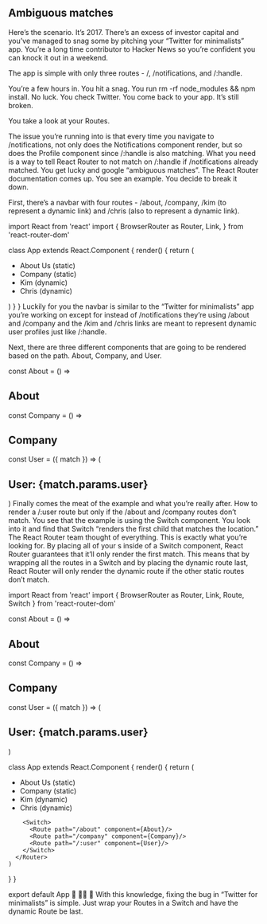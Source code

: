 ## Ambiguous matches

Here’s the scenario. It’s 2017. There’s an excess of investor capital and you’ve managed to snag some by pitching your “Twitter for minimalists” app. You’re a long time contributor to Hacker News so you’re confident you can knock it out in a weekend.

The app is simple with only three routes - /, /notifications, and /:handle.

You’re a few hours in. You hit a snag. You run rm -rf node_modules && npm install. No luck. You check Twitter. You come back to your app. It’s still broken.

You take a look at your Routes.

<Route path='/' component={Home} />
<Route path='/notifications' component={Notifications} />
<Route path='/:handle' component={Profile} />
The issue you’re running into is that every time you navigate to /notifications, not only does the Notifications component render, but so does the Profile component since /:handle is also matching. What you need is a way to tell React Router to not match on /:handle if /notifications already matched. You get lucky and google “ambiguous matches”. The React Router documentation comes up. You see an example. You decide to break it down.

First, there’s a navbar with four routes - /about, /company, /kim (to represent a dynamic link) and /chris (also to represent a dynamic link).

import React from 'react'
import {
  BrowserRouter as Router,
  Link,
} from 'react-router-dom'

class App extends React.Component {
  render() {
    return (
      <Router>
        <div>
          <ul>
            <li><Link to="/about">About Us (static)</Link></li>
            <li><Link to="/company">Company (static)</Link></li>
            <li><Link to="/kim">Kim (dynamic)</Link></li>
            <li><Link to="/chris">Chris (dynamic)</Link></li>
          </ul>
        </div>
      </Router>
    )
  }
}
Luckily for you the navbar is similar to the “Twitter for minimalists” app you’re working on except for instead of /notifications they’re using /about and /company and the /kim and /chris links are meant to represent dynamic user profiles just like /:handle.

Next, there are three different components that are going to be rendered based on the path. About, Company, and User.

const About = () => <h2>About</h2>
const Company = () => <h2>Company</h2>
const User = ({ match }) => (
  <div>
    <h2>User: {match.params.user}</h2>
  </div>
)
Finally comes the meat of the example and what you’re really after. How to render a /:user route but only if the /about and /company routes don’t match. You see that the example is using the Switch component. You look into it and find that Switch “renders the first child <Route> that matches the location.” The React Router team thought of everything. This is exactly what you’re looking for. By placing all of your <Route>s inside of a Switch component, React Router guarantees that it’ll only render the first match. This means that by wrapping all the routes in a Switch and by placing the dynamic route last, React Router will only render the dynamic route if the other static routes don’t match.

import React from 'react'
import {
  BrowserRouter as Router,
  Link,
  Route,
  Switch
} from 'react-router-dom'


const About = () => <h2>About</h2>
const Company = () => <h2>Company</h2>
const User = ({ match }) => (
  <div>
    <h2>User: {match.params.user}</h2>
  </div>
)

class App extends React.Component {
  render() {
    return (
      <Router>
        <div>
          <ul>
            <li><Link to="/about">About Us (static)</Link></li>
            <li><Link to="/company">Company (static)</Link></li>
            <li><Link to="/kim">Kim (dynamic)</Link></li>
            <li><Link to="/chris">Chris (dynamic)</Link></li>
          </ul>
        </div>

        <Switch>
          <Route path="/about" component={About}/>
          <Route path="/company" component={Company}/>
          <Route path="/:user" component={User}/>
        </Switch>
      </Router>
    )
  }
}

export default App
🕺 👩‍🎤 🎉 With this knowledge, fixing the bug in “Twitter for minimalists” is simple. Just wrap your Routes in a Switch and have the dynamic Route be last.

<Switch>
  <Route path='/' component={Home} />
  <Route path='/notifications' component={Notifications} />
  <Route path='/:handle' component={Profile} />
</Switch>
